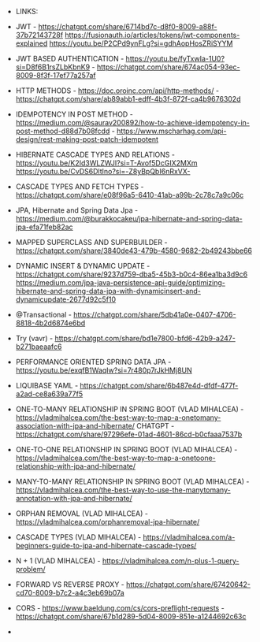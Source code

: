 - LINKS:

- JWT - https://chatgpt.com/share/6714bd7c-d8f0-8009-a88f-37b72143728f
        https://fusionauth.io/articles/tokens/jwt-components-explained
        https://youtu.be/P2CPd9ynFLg?si=gdhAopHosZRiSYYM

- JWT BASED AUTHENTICATION - https://youtu.be/fyTxwIa-1U0?si=D8f6B1rsZLbKbnK9
                           - https://chatgpt.com/share/674ac054-93ec-8009-8f3f-17ef77a257af

- HTTP METHODS - https://doc.oroinc.com/api/http-methods/
               - https://chatgpt.com/share/ab89abb1-edff-4b3f-872f-ca4b9676302d 

- IDEMPOTENCY IN POST METHOD - https://medium.com/@saurav200892/how-to-achieve-idempotency-in-post-method-d88d7b08fcdd
                             - https://www.mscharhag.com/api-design/rest-making-post-patch-idempotent

- HIBERNATE CASCADE TYPES AND RELATIONS - https://youtu.be/K2Id3WLZWJI?si=T-Avof5DcGIX2MXm
                                          https://youtu.be/CvDS6DltIno?si=-Z8yBpQbI6nRxVX-

- CASCADE TYPES AND FETCH TYPES - https://chatgpt.com/share/e08f96a5-6410-41ab-a99b-2c78c7a9c06c

- JPA, Hibernate and Spring Data Jpa - https://medium.com/@burakkocakeu/jpa-hibernate-and-spring-data-jpa-efa71feb82ac

- MAPPED SUPERCLASS AND SUPERBUILDER - https://chatgpt.com/share/3840de43-479b-4580-9682-2b49243bbe66

- DYNAMIC INSERT & DYNAMIC UPDATE - https://chatgpt.com/share/9237d759-dba5-45b3-b0c4-86ea1ba3d9c6
                                    https://medium.com/jpa-java-persistence-api-guide/optimizing-hibernate-and-spring-data-jpa-with-dynamicinsert-and-dynamicupdate-2677d92c5f10

- @Transactional - https://chatgpt.com/share/5db41a0e-0407-4706-8818-4b2d6874e6bd

- Try (vavr) - https://chatgpt.com/share/bd1e7800-bfd6-42b9-a247-b271baeaafc6

- PERFORMANCE ORIENTED SPRING DATA JPA - https://youtu.be/exqfB1WaqIw?si=7r480p7rJkHMj8UN

- LIQUIBASE YAML - https://chatgpt.com/share/6b487e4d-dfdf-477f-a2ad-ce8a639a77f5

- ONE-TO-MANY RELATIONSHIP IN SPRING BOOT (VLAD MIHALCEA) - https://vladmihalcea.com/the-best-way-to-map-a-onetomany-association-with-jpa-and-hibernate/
                                                  CHATGPT - https://chatgpt.com/share/97296efe-01ad-4601-86cd-b0cfaaa7537b

- ONE-TO-ONE RELATIONSHIP IN SPRING BOOT (VLAD MIHALCEA) - https://vladmihalcea.com/the-best-way-to-map-a-onetoone-relationship-with-jpa-and-hibernate/

- MANY-TO-MANY RELATIONSHIP IN SPRING BOOT (VLAD MIHALCEA) - https://vladmihalcea.com/the-best-way-to-use-the-manytomany-annotation-with-jpa-and-hibernate/

- ORPHAN REMOVAL (VLAD MIHALCEA) - https://vladmihalcea.com/orphanremoval-jpa-hibernate/

- CASCADE TYPES (VLAD MIHALCEA) - https://vladmihalcea.com/a-beginners-guide-to-jpa-and-hibernate-cascade-types/

- N + 1 (VLAD MIHALCEA) - https://vladmihalcea.com/n-plus-1-query-problem/

- FORWARD VS REVERSE PROXY - https://chatgpt.com/share/67420642-cd70-8009-b7c2-a4c3eb69b07a


- CORS - https://www.baeldung.com/cs/cors-preflight-requests
       - https://chatgpt.com/share/67b1d289-5d04-8009-851e-a1244692c63c

- 